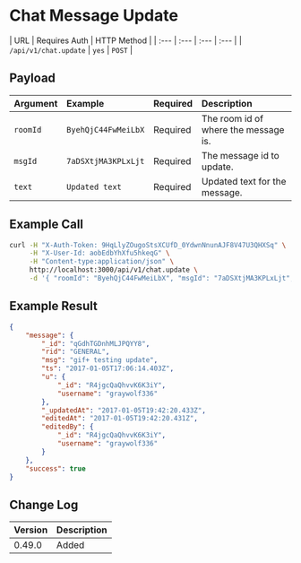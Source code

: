 # Chat Message Update
| URL | Requires Auth | HTTP Method |
| :--- | :--- | :--- | :--- |
| `/api/v1/chat.update` | `yes` | `POST` |

## Payload
| Argument | Example | Required | Description |
| :--- | :--- | :--- | :--- |
| `roomId` | `ByehQjC44FwMeiLbX` | Required | The room id of where the message is. |
| `msgId` | `7aDSXtjMA3KPLxLjt` | Required | The message id to update. |
| `text` | `Updated text` | Required | Updated text for the message. |

## Example Call
```bash
curl -H "X-Auth-Token: 9HqLlyZOugoStsXCUfD_0YdwnNnunAJF8V47U3QHXSq" \
     -H "X-User-Id: aobEdbYhXfu5hkeqG" \
     -H "Content-type:application/json" \
     http://localhost:3000/api/v1/chat.update \
     -d '{ "roomId": "ByehQjC44FwMeiLbX", "msgId": "7aDSXtjMA3KPLxLjt", "text": "Updated text" }'
```

## Example Result
```json
{
    "message": {
        "_id": "qGdhTGDnhMLJPQYY8",
        "rid": "GENERAL",
        "msg": "gif+ testing update",
        "ts": "2017-01-05T17:06:14.403Z",
        "u": {
            "_id": "R4jgcQaQhvvK6K3iY",
            "username": "graywolf336"
        },
        "_updatedAt": "2017-01-05T19:42:20.433Z",
        "editedAt": "2017-01-05T19:42:20.431Z",
        "editedBy": {
            "_id": "R4jgcQaQhvvK6K3iY",
            "username": "graywolf336"
        }
    },
    "success": true
}
```

## Change Log
| Version | Description |
| :--- | :--- |
| 0.49.0 | Added |
